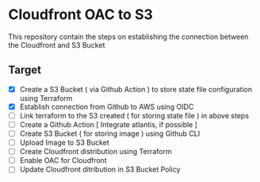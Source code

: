 # Cloudfront OAC to S3
This repository contain the steps on establishing the connection between the Cloudfront and S3 Bucket

## Target
- [x] Create a S3 Bucket ( via Github Action ) to store state file configuration using Terraform
- [x] Establish connection from Github to AWS using OIDC
- [ ] Link terraform to the S3 created ( for storing state file ) in above steps
- [ ] Create a Github Action [ Integrate atlantis, if possible ]
- [ ] Create S3 Bucket ( for storing image ) using Github CLI
- [ ] Upload Image to S3 Bucket
- [ ] Create Cloudfront distribution using Terraform
- [ ] Enable OAC for Cloudfront
- [ ] Update Cloudfront ditribution in S3 Bucket Policy
